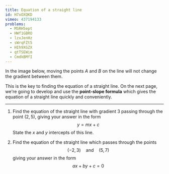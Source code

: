 ```yaml
---
title: Equation of a straight line
id: H7xOXQKD
vimeo: 437194133
problems:
  - MSRH5ept
  - HWf1GBRO
  - lzxJenHz
  - sWrqFZt5
  - HIh9XGZX
  - qtTSEWim
  - CmdkBMfI
---
```


In the image below, moving the points $A$ and $B$ on the line will not change the gradient between them.

<geogebra id="jrhazexr"></geogebra>

This is the key to finding the equation of a straight line. On the next page, we're going to develop and use the **point-slope formula** which gives the equation of a straight line quickly and conveniently.

---

 1. Find the equation of the straight line with gradient $3$ passing through the point $(2,5)$,
    giving your answer in the form
    $$
    y = mx + c
    $$
    State the $x$ and $y$ intercepts of this line.

 1. Find the equation of the straight line which passes through the points
    $$
    (-2, 3) \quad \text{and} \quad (5, 7)
    $$
    giving your answer in the form
    $$
    ax + by + c = 0
    $$
